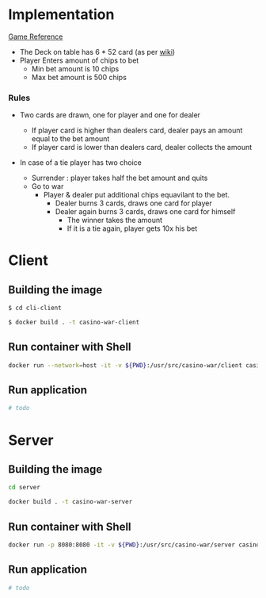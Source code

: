 # Implementation

[Game Reference](https://www.youtube.com/watch?v=SreZpq4LCdA&ab_channel=CasinoRamaResort)

 - The Deck on table has 6 * 52 card (as per [wiki](https://en.wikipedia.org/wiki/Casino_War))
 - Player Enters amount of chips to bet
    - Min bet amount is 10 chips
    - Max bet amount is 500 chips
### Rules
- Two cards are drawn, one for player and one for dealer
    - If player card is higher than dealers card, dealer pays an amount equal to the bet amount 
    - If player card is lower than dealers card, dealer collects the amount 

- In case of a tie player has two choice
    - Surrender : player takes half the bet amount and quits
    - Go to war
        - Player & dealer put additional chips equavilant to the bet.
            - Dealer burns 3 cards, draws one card for player
            - Dealer again burns 3 cards, draws one card for himself 
                - The winner takes the amount
                - If it is a tie again, player gets 10x his bet

# Client

## Building the image

```sh
$ cd cli-client

$ docker build . -t casino-war-client
```

## Run container with Shell

```sh
docker run --network=host -it -v ${PWD}:/usr/src/casino-war/client casino-war-client sh
```

## Run application

```sh
# todo
```

# Server

## Building the image

```sh
cd server

docker build . -t casino-war-server
```

## Run container with Shell

```sh
docker run -p 8080:8080 -it -v ${PWD}:/usr/src/casino-war/server casino-war-server sh
```

## Run application

```sh
# todo
```
